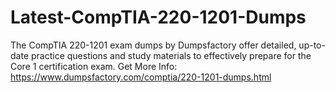 # Latest-CompTIA-220-1201-Dumps
The CompTIA 220-1201 exam dumps by Dumpsfactory offer detailed, up-to-date practice questions and study materials to effectively prepare for the Core 1 certification exam. Get More Info: https://www.dumpsfactory.com/comptia/220-1201-dumps.html
